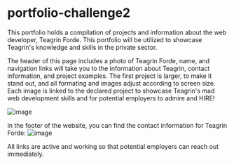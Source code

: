 # portfolio-challenge2

This portfolio holds a compilation of projects and information about the web developer, Teagrin Forde. This portfolio will be utilized to showcase Teagrin's knowledge and skills in the private sector.

The header of this page includes a photo of Teagrin Forde, name, and navigation links will take you to the information about Teagrin, contact information, and project examples. The first project is larger, to make it stand out, and all formating and images adjust according to screen size. Each image is linked to the declared project  to showcase Teagrin's mad web development skills and for potential employers to admire and HIRE!

![image](https://user-images.githubusercontent.com/101753839/175116490-b53ca0c2-7abc-43a9-b11a-c880ebbe7d37.png)

In the footer of the website, you can find the contact information for Teagrin Forde: ![image](https://user-images.githubusercontent.com/101753839/175117252-1aab44a6-fe8b-48dd-b4c5-fe2af76502b3.png)

All links are active and working so that potential employers can reach out immediately.
